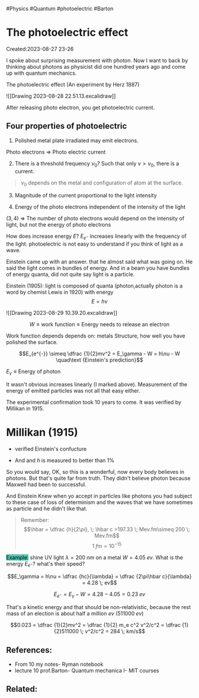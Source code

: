 #Physics #Quantum #photoelectric #Barton 

# The photoelectric effect
Created:2023-08-27 23-26

I spoke about surprising measurement with photon. Now I want to back by thinking about photons as physicist did one hundred years ago and come up with quantum mechanics.

The photoelectric effect (An experiment by Herz 1887)

![[Drawing 2023-08-28 22.51.13.excalidraw]]

After releasing photo electron, you get photoelectric current.

## Four properties of photoelectric

1. Polished metal plate irradiated may emit electrons.


 Photo electrons $\Rightarrow$ Photo electric current

2. There is a threshold frequency $\nu_0$? Such that only $\nu>\nu_0$, there is a current.

>$\nu_0$ depends on the metal and configuration of atom at the surface.



3. Magnitude of the current proportional to the light intensity

4. Energy of the photo electrons independent of the intensity of the light



$(3,4) \; \Rightarrow$ The number of photo electrons would depend  on the intensity of light, but not the energy of photo electrons



How does increase energy $E$? 
$E_{e^{-}}$ increases linearly with the frequency of the light. photoelectric is not easy to understand if you think of light as a wave.

Einstein came up with an answer. that he almost said what was going on. He said the light comes in bundles of energy. And in a beam you have bundles of energy quanta, did not quite say light is a particle.

Einstein (1905): light is composed of quanta (photon,actually photon is a word by chemist Lewis in 1920) with energy 
$$E = h\nu$$

![[Drawing 2023-08-29 10.39.20.excalidraw]]

$$W \equiv \text{work function} \equiv \text{Energy needs to release an electron}$$

Work function depends depends on: metals Structure, how well you have polished the surface.

$$E_{e^{-}} \simeq \dfrac {1}{2}mv^2 = E_\gamma - W = h\nu - W \quad\text {Einstein's prediction}$$


$E_\gamma \equiv \text {Energy of photon}$

It wasn't obvious increases linearly (I marked above). Measurement of the energy of emitted particles was not all that easy either.

The experimental confirmation took 10 years to come. It was verified by Millikan in 1915.

# Millikan (1915)

- verified Einstein's confucture

- And and $h$ is measured to better than $1\%$

So you would say, OK, so this is a wonderful, now every body believes in photons. But that's quite far from truth. They didn't believe photon because Maxwell had been to successful.

And Einstein Knew when yo accept in particles like photons you had subject to these case of loss of determinism and the waves that we have sometimes as particle and he didn't like that.

>Remember:$$\hbar = \dfrac {h}{2\pi}, \; \hbar c =197.33 \; Mev.fm\simeq 200 \; Mev.fm$$
$$1 \; fm = 10^{-15}$$

<mark style="background: #55C5B2;">Example:</mark> shine UV light $\lambda = 200 \; nm$ on a metal $W=4.05\;ev$. What is the energy $E_{e^-}$? what's their speed?

$$E_\gamma = h\nu = \dfrac {hc}{\lambda} =  \dfrac {2\pi\hbar c}{\lambda} = 4.28 \; ev$$

$$E_{e^-} = E_\gamma-W=4.28 - 4.05 = 0.23 \; ev$$


That's a kinetic energy and that should be non-relativistic, because the rest mass of an election is about half a million $ev$ $(511000 \;ev)$

$$0.023 = \dfrac {1}{2}mv^2 = \dfrac {1}{2} m_e c^2 v^2/c^2 = \dfrac {1}{2}511000 \; v^2/c^2 = 284 \; km/s$$
## References:
- From 10 my notes- Ryman notebook
- lecture 10 prof.Barton- Quantum mechanica I- MIT courses
## Related:




